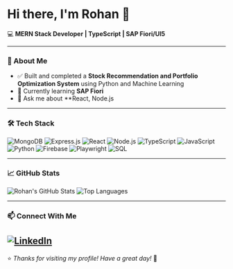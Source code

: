 # Hi there, I'm Rohan 👋

💻 **MERN Stack Developer | TypeScript | SAP Fiori/UI5**

---

### 🚀 About Me
- ✅ Built and completed a **Stock Recommendation and Portfolio Optimization System** using Python and Machine Learning  
- 🌱 Currently learning **SAP Fiori** 
- 💬 Ask me about **React, Node.js
---

### 🛠️ Tech Stack
![MongoDB](https://img.shields.io/badge/MongoDB-4EA94B?style=for-the-badge&logo=mongodb&logoColor=white)
![Express.js](https://img.shields.io/badge/Express.js-000000?style=for-the-badge&logo=express&logoColor=white)
![React](https://img.shields.io/badge/React-20232A?style=for-the-badge&logo=react&logoColor=61DAFB)
![Node.js](https://img.shields.io/badge/Node.js-43853D?style=for-the-badge&logo=node.js&logoColor=white)
![TypeScript](https://img.shields.io/badge/TypeScript-007ACC?style=for-the-badge&logo=typescript&logoColor=white)
![JavaScript](https://img.shields.io/badge/JavaScript-F7DF1E?style=for-the-badge&logo=javascript&logoColor=black)
![Python](https://img.shields.io/badge/Python-3776AB?style=for-the-badge&logo=python&logoColor=white)
![Firebase](https://img.shields.io/badge/Firebase-FFCA28?style=for-the-badge&logo=firebase&logoColor=black)
![Playwright](https://img.shields.io/badge/Playwright-2EAD33?style=for-the-badge&logo=microsoftplaywright&logoColor=white)
![SQL](https://img.shields.io/badge/SQL-025E8C?style=for-the-badge&logo=database&logoColor=white)

---

### 📈 GitHub Stats
![Rohan's GitHub Stats](https://github-readme-stats.vercel.app/api?username=rohankate3&show_icons=true&theme=radical)
![Top Languages](https://github-readme-stats.vercel.app/api/top-langs/?username=rohankate3&layout=compact&theme=radical)

---


### 📫 Connect With Me
[![LinkedIn](https://img.shields.io/badge/LinkedIn-blue?style=for-the-badge&logo=linkedin)](https://www.linkedin.com/in/rohan-kate-111333250)
---

⭐️ *Thanks for visiting my profile! Have a great day!* 🌟
